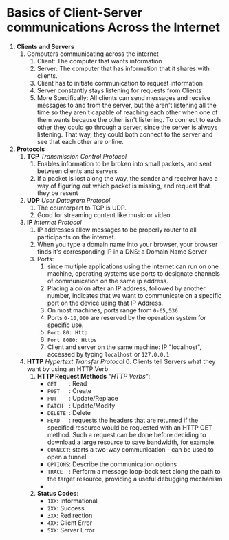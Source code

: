 # Basics of Client-Server communications Across the Internet
1. __Clients and Servers__
    1. Computers communicating across the internet
        1. Client: The computer that wants information
        2. Server: The computer that has information that it shares with clients.
        3. Client has to initiate communication to request information
        4. Server constantly stays listening for requests from Clients
        5. More Specifically: All clients can send messages and receive messages to and from the server, but the aren't listening all the time so they aren't capable of reaching each other when one of them wants because the other isn't listening. To connect to each other they could go through a server, since the server is always listening. That way, they could both connect to the server and see that each other are online.
2. __Protocols__
    1. __TCP__ _Transmission Control Protocol_
        1. Enables information to be broken into small packets, and sent between clients and servers
        2. If a packet is lost along the way, the sender and receiver have a way of figuring out which packet is missing, and request that they be resent
    2. __UDP__ _User Datagram Protocol_
        1. The counterpart to TCP is UDP.
        2. Good for streaming content like music or video.
    2. __IP__ _Internet Protocol_
        1. IP addresses allow messages to be properly router to all participants on the internet.
        2. When you type a domain name into your browser, your browser finds it's corresponding IP in a DNS: a Domain Name Server
        3. Ports:
            1. since multiple applications using the internet can run on one machine, operating systems use ports to designate channels of communication on the same ip address.
            2. Placing a colon after an IP address, followed by another number, indicates that we want to communicate on a specific port on the device using that IP Address.
            3. On most machines, ports range from `0-65,536`
            4. Ports `0-10,000` are reserved by the operation system for specific use.
            5. `Port 80: Http`
            6. `Port 8080: Https`
            7. Client and server on the same machine: IP "localhost", accessed by typing `localhost` or `127.0.0.1`
    3. __HTTP__ _Hypertext Transfer Protocol_
        0. Clients tell Servers what they want by using an HTTP Verb
        1. **HTTP Request Methods** *"HTTP Verbs"*:
            * `GET    `: Read
            * `POST   `: Create
            * `PUT    `: Update/Replace
            * `PATCH  `: Update/Modify
            * `DELETE `: Delete
            * `HEAD   `: requests the headers that are returned if the specified resource would be requested with an HTTP GET method. Such a request can be done before deciding to download a large resource to save bandwidth, for example.
            * `CONNECT`: starts a two-way communication - can be used to open a tunnel
            * `OPTIONS`: Describe the communication options
            * `TRACE  `: Perform a message loop-back test along the path to the target resource, providing a useful debugging mechanism
            *
        2. **Status Codes**:
            * `1XX`: Informational
            * `2XX`: Success
            * `3XX`: Redirection
            * `4XX`: Client Error
            * `5XX`: Server Error 
            
